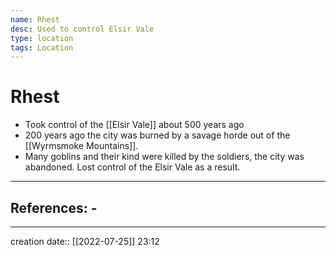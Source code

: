 ```yaml
---
name: Rhest
desc: Used to control Elsir Vale
type: location
tags: Location
---
```


# Rhest 
- Took control of the [[Elsir Vale]] about 500 years ago
- 200 years ago the city was burned by a savage horde out of the [[Wyrmsmoke Mountains]]. 
- Many goblins and their kind were killed by the soldiers, the city was abandoned. Lost control of the Elsir Vale as a result.
___ 
## References: - 
--- 
creation date:: [[2022-07-25]] 23:12